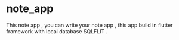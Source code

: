 # note_app
This  note app , you can write your note app , this app build in flutter framework with local database SQLFLIT .
